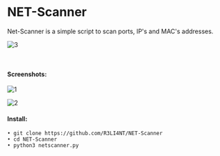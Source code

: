 # NET-Scanner
Net-Scanner is a simple script to scan ports, IP's and MAC's addresses.

![3](https://user-images.githubusercontent.com/75953873/143799545-91d912df-705d-4f7c-8bcc-9a80395bcc57.png)

</br>

#### Screenshots:

![1](https://user-images.githubusercontent.com/75953873/143799783-84f6c571-3328-4fb9-8f37-795e65008e28.png)

![2](https://user-images.githubusercontent.com/75953873/143799814-35b5396c-e211-4d5d-9ace-0a5716042994.png)


#### Install:

```
• git clone https://github.com/R3LI4NT/NET-Scanner
• cd NET-Scanner
• python3 netscanner.py
```
